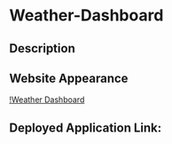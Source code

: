 # Weather-Dashboard

## Description

## Website Appearance

[!Weather Dashboard]()

## Deployed Application Link: 